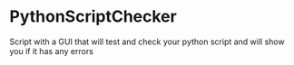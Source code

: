 # PythonScriptChecker
Script with a GUI that will test and check your python script and will show you if it has any errors
